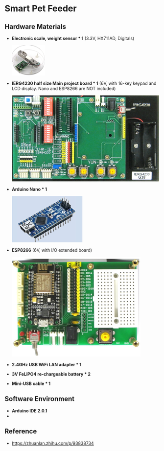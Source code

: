 # Smart Pet Feeder

## Hardware Materials
- **Electronic scale, weight sensor * 1** (3.3V, HX711AD, Digitals)

  ![img_4.png](sources/img_4.png)
- **IERG4230 half size Main project board * 1**
(6V, with  16-key keypad and LCD display. Nano and
ESP8266 are NOT included)

  ![img.png](sources/img1.png)
- **Arduino Nano * 1**

  ![img_1.png](sources/img_1.png)
- **ESP8266** (6V, with I/O extended board)

  ![img.png](sources/img.png)
- **2.4GHz USB WiFi LAN adapter * 1**
- **3V FeLiPO4 re-chargeable battery * 2**
- **Mini-USB cable * 1**

## Software Environment
- **Arduino IDE 2.0.1**
- 

## Reference
- https://zhuanlan.zhihu.com/p/93838734